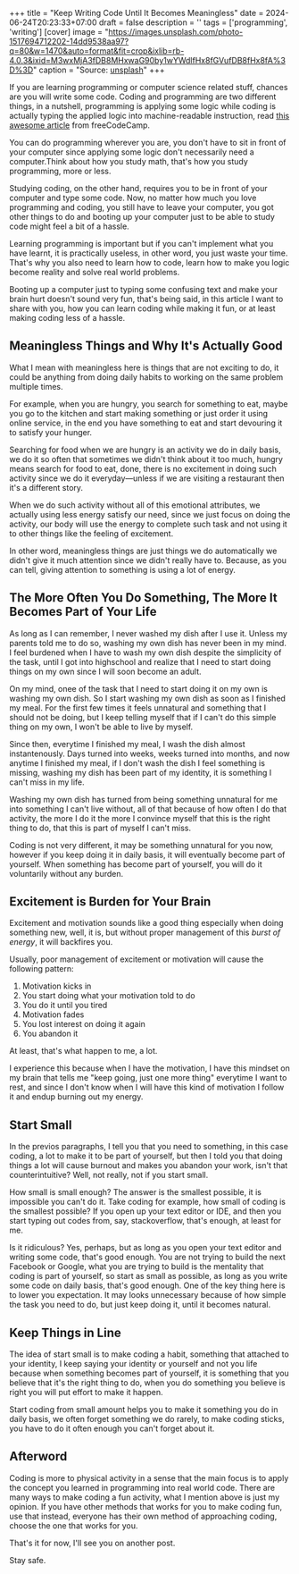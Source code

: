 +++
title = "Keep Writing Code Until It Becomes Meaningless"
date = 2024-06-24T20:23:33+07:00
draft = false
description = ''
tags = ['programming', 'writing']
[cover]
image = "https://images.unsplash.com/photo-1517694712202-14dd9538aa97?q=80&w=1470&auto=format&fit=crop&ixlib=rb-4.0.3&ixid=M3wxMjA3fDB8MHxwaG90by1wYWdlfHx8fGVufDB8fHx8fA%3D%3D"
caption = "Source: [unsplash](https://unsplash.com/photos/black-and-silver-laptop-computer-on-table-95YRwf6CNw8)"
+++

If you are learning programming or computer science related stuff,
chances are you will write some code. Coding and programming are two
different things, in a nutshell, programming is applying some logic 
while coding is actually typing the applied logic into machine-readable
instruction, read [this awesome article](https://www.freecodecamp.org/news/difference-between-coding-and-programming/)
from freeCodeCamp.

You can do programming wherever you are, you don't have to sit in
front of your computer since applying some logic don't necessarily
need a computer.Think about how you study math, that's how you study
programming, more or less.

Studying coding, on the other hand, requires you to be in front of
your computer and type some code. Now, no matter how much you love
programming and coding, you still have to leave your computer, you
got other things to do and booting up your computer just to be able
to study code might feel a bit of a hassle.

Learning programming is important but if you can't implement what
you have learnt, it is practically useless, in other word, you just
waste your time. That's why you also need to learn how to code, learn
how to make you logic become reality and solve real world problems.

Booting up a computer just to typing some confusing text and make
your brain hurt doesn't sound very fun, that's being said, in this
article I want to share with you, how you can learn coding while
making it fun, or at least making coding less of a hassle.

## Meaningless Things and Why It's Actually Good

What I mean with meaningless here is things that are not exciting
to do, it could be anything from doing daily habits to working on
the same problem multiple times.

For example, when you are hungry, you search for something to eat,
maybe you go to the kitchen and start making something or just order 
it using online service, in the end you have something to eat and 
start devouring it to satisfy your hunger.

Searching for food when we are hungry is an activity we do in daily
basis, we do it so often that sometimes we didn't think about it too
much, hungry means search for food to eat, done, there is no excitement
in doing such activity since we do it everyday—unless if we are visiting
a restaurant then it's a different story.

When we do such activity without all of this emotional attributes, we actually
using less energy satisfy our need, since we just focus on doing the activity,
our body will use the energy to complete such task and not using it to other
things like the feeling of excitement.

In other word, meaningless things are just things we do automatically we
didn't give it much attention since we didn't really have to. Because, as you
can tell, giving attention to something is using a lot of energy.

## The More Often You Do Something, The More It Becomes Part of Your Life

As long as I can remember, I never washed my dish after I use it. Unless
my parents told me to do so, washing my own dish has never been in my
mind. I feel burdened when I have to wash my own dish despite the simplicity
of the task, until I got into highschool and realize that I need to start
doing things on my own since I will soon become an adult.

On my mind, onee of the task that I need to start doing it on my own is 
washing my own dish. So I start washing my own dish as soon as I finished
my meal. For the first few times it feels unnatural and something that I
should not be doing, but I keep telling myself that if I can't do this simple
thing on my own, I won't be able to live by myself.

Since then, everytime I finished my meal, I wash the dish almost instantenously.
Days turned into weeks, weeks turned into months, and now anytime I finished
my meal, if I don't wash the dish I feel something is missing, washing my dish
has been part of my identity, it is something I can't miss in my life.

Washing my own dish has turned from being something unnatural for me into
something I can't live without, all of that because of how often I do that
activity, the more I do it the more I convince myself that this is the right
thing to do, that this is part of myself I can't miss.

Coding is not very different, it may be something unnatural for you now, however
if you keep doing it in daily basis, it will eventually become part of yourself.
When something has become part of yourself, you will do it voluntarily without
any burden.

## Excitement is Burden for Your Brain

Excitement and motivation sounds like a good thing especially when doing something
new, well, it is, but without proper management of this _burst of energy_, it will
backfires you.

Usually, poor management of excitement or motivation will cause the following pattern:

1. Motivation kicks in
2. You start doing what your motivation told to do
3. You do it until you tired
4. Motivation fades
5. You lost interest on doing it again
6. You abandon it

At least, that's what happen to me, a lot.

I experience this because when I have the motivation, I have this mindset on my brain
that tells me "keep going, just one more thing" everytime I want to rest, and since
I don't know when I will have this kind of motivation I follow it and endup burning
out my energy.

## Start Small

In the previos paragraphs, I tell you that you need to something, in this case coding,
a lot to make it to be part of yourself, but then I told you that doing things a lot
will cause burnout and makes you abandon your work, isn't that counterintuitive? Well,
not really, not if you start small.

How small is small enough? The answer is the smallest possible, it is impossible you
can't do it. Take coding for example, how small of coding is the smallest possible?
If you open up your text editor or IDE, and then you start typing out codes from, say,
stackoverflow, that's enough, at least for me.

Is it ridiculous? Yes, perhaps, but as long as you open your text editor and writing
some code, that's good enough. You are not trying to build the next Facebook or Google,
what you are trying to build is the mentality that coding is part of yourself, so start
as small as possible, as long as you write some code on daily basis, that's good enough.
One of the key thing here is to lower you expectation. It may looks unnecessary because
of how simple the task you need to do, but just keep doing it, until it becomes natural.

## Keep Things in Line

The idea of start small is to make coding a habit, something that attached to your
identity, I keep saying your identity or yourself and not you life because when something
becomes part of yourself, it is something that you believe that it's the right thing
to do, when you do something you believe is right you will put effort to make it happen.

Start coding from small amount helps you to make it something you do in daily basis,
we often forget something we do rarely, to make coding sticks, you have to do it often
enough you can't forget about it.

## Afterword

Coding is more to physical activity in a sense that the main focus is to apply the concept
you learned in programming into real world code. There are many ways to make coding a
fun activity, what I mention above is just my opinion. If you have other methods that works
for you to make coding fun, use that instead, everyone has their own method of approaching
coding, choose the one that works for you.

That's it for now, I'll see you on another post.

Stay safe.
